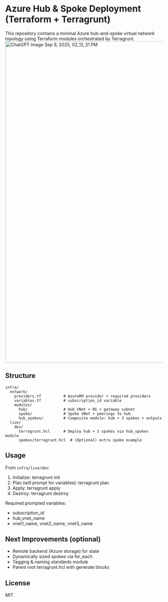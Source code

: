# Azure Hub & Spoke Deployment (Terraform + Terragrunt)

This repository contains a minimal Azure hub-and-spoke virtual network topology using Terraform modules orchestrated by Terragrunt.
<img width="1536" height="1024" alt="ChatGPT Image Sep 9, 2025, 02_12_31 PM" src="https://github.com/user-attachments/assets/6ca6641d-811d-4690-ba86-7e0771e7287b" />



## Structure
```
infra/
  network/
    providers.tf          # AzureRM provider + required providers
    variables.tf          # subscription_id variable
    modules/
      hub/                # Hub VNet + RG + gateway subnet
      spoke/              # Spoke VNet + peerings to hub
      hub_spokes/         # Composite module: hub + 3 spokes + outputs
  live/
    dev/
      terragrunt.hcl      # Deploy hub + 3 spokes via hub_spokes module
      spokes/terragrunt.hcl  # (Optional) extra spoke example
```

## Usage
From `infra/live/dev`:

1. Initialize:
   terragrunt init
2. Plan (will prompt for variables):
   terragrunt plan
3. Apply:
   terragrunt apply
4. Destroy:
   terragrunt destroy

Required prompted variables:
- subscription_id
- hub_vnet_name
- vnet1_name, vnet2_name, vnet3_name

## Next Improvements (optional)
- Remote backend (Azure storage) for state
- Dynamically sized spokes via for_each
- Tagging & naming standards module
- Parent root terragrunt.hcl with generate blocks

## License
MIT
